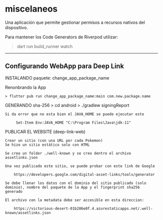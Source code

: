 # miscelaneos

Una aplicación que permite gestionar permisos a recursos nativos del dispositivo.

Para mantener los Code Generators de Riverpod utilizar:

> dart run build_runner watch

----------------------------------
Configurando WebApp para Deep Link
----------------------------------

INSTALANDO paquete:
  change_app_package_name

Renonbrando la App

    > flutter pub run change_app_package_name:main com.new.package.name

GENERANDO sha-256
    > cd android
    > ./gradlew signingReport

    Si da error que no esta bien el JAVA_HOME se puede ejecutar esto

         Set-Item Env:JAVA_HOME "C:\Program Files\Java\jdk-11"

PUBLICAR EL WEBSITE  (deep-link-web)

    Crear un sitio (con una URL por cada Pokemon)
    Se hizo un sitio estático solo con HTML

    Se creo un folder ./well-known y se creo dentro el archivo assetlinks.json

    Una vez publicado este sitio, se puede probar con este link de Google

        https://developers.google.com/digital-asset-links/tools/generator

    Se debe llenar los datos con el dominio del sitio publicado (solo dominio), nombre del paquete de la App y el fingerprint sha256 generado

    El archivo con la metadata debe ser accesible en esta direccion:

        https://victorious-desert-01b286e0f.4.azurestaticapps.net/.well-known/assetlinks.json

